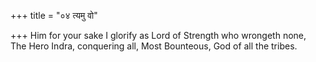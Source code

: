 +++
title = "०४ त्यमु वो"

+++
Him for your sake I glorify as Lord of Strength who wrongeth none,  
     The Hero Indra, conquering all, Most Bounteous, God of all the tribes.